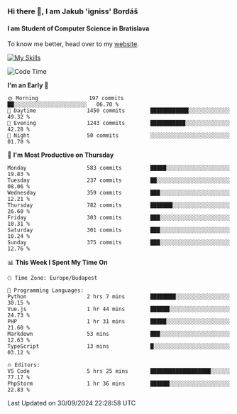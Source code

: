 ### Hi there 👋, I am Jakub 'igniss' Bordáš

#### I am Student of Computer Science in Bratislava
To know me better, head over to my [website](https://bordas.sk).

[![My Skills](https://skillicons.dev/icons?i=js,html,css,figma,svelte,java,kotlin,python,postgresql,typescript,nest,nodejs)](https://bordas.sk)


<!--START_SECTION:waka-->
![Code Time](http://img.shields.io/badge/Code%20Time-1%2C533%20hrs%2042%20mins-blue)

**I'm an Early 🐤** 

```text
🌞 Morning                197 commits         ██░░░░░░░░░░░░░░░░░░░░░░░   06.70 % 
🌆 Daytime                1450 commits        ████████████░░░░░░░░░░░░░   49.32 % 
🌃 Evening                1243 commits        ███████████░░░░░░░░░░░░░░   42.28 % 
🌙 Night                  50 commits          ░░░░░░░░░░░░░░░░░░░░░░░░░   01.70 % 
```
📅 **I'm Most Productive on Thursday** 

```text
Monday                   583 commits         █████░░░░░░░░░░░░░░░░░░░░   19.83 % 
Tuesday                  237 commits         ██░░░░░░░░░░░░░░░░░░░░░░░   08.06 % 
Wednesday                359 commits         ███░░░░░░░░░░░░░░░░░░░░░░   12.21 % 
Thursday                 782 commits         ███████░░░░░░░░░░░░░░░░░░   26.60 % 
Friday                   303 commits         ███░░░░░░░░░░░░░░░░░░░░░░   10.31 % 
Saturday                 301 commits         ███░░░░░░░░░░░░░░░░░░░░░░   10.24 % 
Sunday                   375 commits         ███░░░░░░░░░░░░░░░░░░░░░░   12.76 % 
```


📊 **This Week I Spent My Time On** 

```text
🕑︎ Time Zone: Europe/Budapest

💬 Programming Languages: 
Python                   2 hrs 7 mins        ████████░░░░░░░░░░░░░░░░░   30.15 % 
Vue.js                   1 hr 44 mins        ██████░░░░░░░░░░░░░░░░░░░   24.73 % 
PHP                      1 hr 31 mins        █████░░░░░░░░░░░░░░░░░░░░   21.60 % 
Markdown                 53 mins             ███░░░░░░░░░░░░░░░░░░░░░░   12.63 % 
TypeScript               13 mins             █░░░░░░░░░░░░░░░░░░░░░░░░   03.12 % 

🔥 Editors: 
VS Code                  5 hrs 25 mins       ███████████████████░░░░░░   77.17 % 
PhpStorm                 1 hr 36 mins        ██████░░░░░░░░░░░░░░░░░░░   22.83 % 
```


 Last Updated on 30/09/2024 22:28:58 UTC
<!--END_SECTION:waka-->
